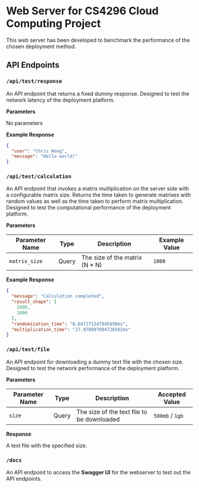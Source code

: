 # Web Server for CS4296 Cloud Computing Project

This web server has been developed to benchmark the performance of the chosen deployment method.

## API Endpoints

### `/api/test/response`

An API endpoint that returns a fixed dummy response. Designed to test the network latency of the deployment platform.

**Parameters**

No parameters

**Example Response**

```json
{
  "user": "Chris Wong",
  "message": "Hello world!"
}
```

### `/api/test/calculation`

An API endpoint that invokes a matrix multiplication on the server side with a configurable matrix size. Returns the
time taken to generate matrixes with random values as well as the time taken to perform matrix multiplication. Designed
to test the computational performance of the deployment platform.

**Parameters**

| Parameter Name | Type  | Description                    | Example Value |
|----------------|-------|--------------------------------|---------------|
| `matrix_size`  | Query | The size of the matrix (N * N) | `1000`        |

**Example Response**

```json
{
  "message": "Calculation completed",
  "result_shape": [
    1000,
    1000
  ],
  "randomization_time": "8.697271347045898ms",
  "multiplication_time": "27.978897094726562ms"
}
```

### `/api/test/file`

An API endpoint for downloading a dummy text file with the chosen size. Designed to test the network performance of the
deployment platform.

**Parameters**

| Parameter Name | Type  | Description                                | Accepted Value  |
|----------------|-------|--------------------------------------------|-----------------|
| `size`         | Query | The size of the text file to be downloaded | `500mb` / `1gb` |

**Response**

A text file with the specified size.

### `/docs`

An API endpoint to access the **Swagger UI** for the webserver to test out the API endpoints.

